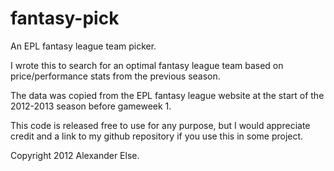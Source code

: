 fantasy-pick
============

An EPL fantasy league team picker.

I wrote this to search for an optimal fantasy league team based on price/performance stats from the previous season.

The data was copied from the EPL fantasy league website at the start of the 2012-2013 season before gameweek 1.

This code is released free to use for any purpose, but I would appreciate credit and a link to my github repository
if you use this in some project.


Copyright 2012 Alexander Else.
